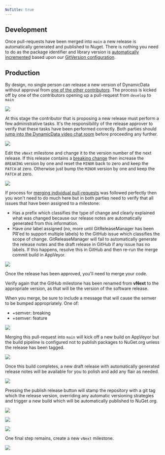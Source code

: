 ```yaml
---
NoTitle: true
---
```


## Development

Once pull-requests have been merged into `main` a new release is automatically generated and published to Nuget. There is nothing you need to do as the package identifier and library version is [automatically incremented](semantic-versioning.md) based upon our [GitVersion configuration](https://github.com/reactiveui/DynamicData/blob/develop/GitVersion.yml).

## Production

By design, no single person can release a new version of DynamicData without approval from [one of the other contributors](https://github.com/orgs/reactivemarbles/teams/contributors). The process is kicked off by one of the contributors opening up a pull-request from `develop` to `main`

![](~/images/create-a-pull-request-from-develop-to-master.png)

At this stage the contributor that is proposing a new release must perform a few administrative tasks. It's the responsibility of the release approver to verify that these tasks have been performed correctly. Both parties should [jump into the DynamicData video chat room](https://appear.in/reactiveui) before proceeding any further.

![](~/images/pull-request-review-required.png)

Edit the `vNext` milestone and change it to the version number of the next release. If this release contains a [breaking change](semantic-versioning.md) then increase the `BREAKING` version by one and reset the `MINOR` back to zero and keep the `PATCH` at zero. Otherwise just bump the `MINOR` version by one and keep the `PATCH` at zero.

![](~/images/click-edit-vnext-milestone-button.png)

If process for [merging individual pull-requests](~/contribute/maintainers/merging-pull-requests.md) was followed perfectly then you won't need to do much here but in both parties need to verify that all issues that have been assigned to a milestone:

* Has a prefix which classifies the type of change and clearly explained what was changed because our release notes are automatically generated from this information.
* Have _one_ label assigned \(no, more until GitReleaseManager has been PR'ed to support multiple labels\) to the GitHub issue which classifies the scope of change. GitReleaseManager will fail to automatically generate the release notes and the draft release in GitHub if any issue has no labels. If this happens, resolve this in GitHub and then re-run the merge commit build in AppVeyor.

![](~/images/ensure-all-issues-assigned-to-a-milestone-are-labeled.png)

Once the release has been approved, you'll need to merge your code.

Verify again that the GitHub milestone has been renamed from **vNext** to the appropriate version, as that will be the version of the software release.

When you merge, be sure to include a message that will cause the semver to be bumped appropriately. One of:

* +semver: breaking
* +semver: feature

![](~/images/merge-commit.png)

Merging this pull-request into `main` will kick off a new build on AppVeyor but the build pipeline is configured not to publish packages to NuGet.org unless the release has been tagged.

![](~/images/commits-to-master-do-not-automatically-publish-to-nuget.png)

Once this build completes, a new draft release with automatically generated release notes will be available for you to polish and add any flair as needed.

![](~/images/edit-release-notes.png)

Pressing the publish release button will stamp the repository with a git tag which the release version, overriding any automatic versioning strategies and trigger a new build which will be automatically published to NuGet.org.

![](~/images/stamp-repository-and-publish-release.png)

![](~/images/pull-request-into-master-then-publish-tag-to-release.png)

![](~/images/tagged-releases-automatically-publish-to-nuget.png)

One final step remains, create a new `vNext` milestone.

![](~/images/create-new-vnext-milestone.png)

